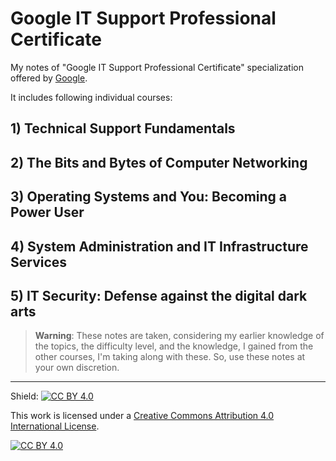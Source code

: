# Google IT Support Professional Certificate

My notes of "Google IT Support Professional Certificate" specialization offered by [Google](https://grow.google).

It includes following individual courses:

## 1) Technical Support Fundamentals
## 2) The Bits and Bytes of Computer Networking
## 3) Operating Systems and You: Becoming a Power User
## 4) System Administration and IT Infrastructure Services
## 5) IT Security: Defense against the digital dark arts


> **Warning**: These notes are taken, considering my earlier knowledge of the topics, the difficulty level, and the knowledge, I gained from the other courses, I'm taking along with these. So, use these notes at your own discretion.

---

Shield: [![CC BY 4.0][cc-by-shield]][cc-by]

This work is licensed under a
[Creative Commons Attribution 4.0 International License][cc-by].

[![CC BY 4.0][cc-by-image]][cc-by]

[cc-by]: http://creativecommons.org/licenses/by/4.0/
[cc-by-image]: https://i.creativecommons.org/l/by/4.0/88x31.png
[cc-by-shield]: https://img.shields.io/badge/License-CC%20BY%204.0-lightgrey.svg
